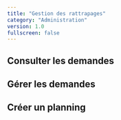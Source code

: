 ```yaml
---
title: "Gestion des rattrapages"
category: "Administration"
version: 1.0
fullscreen: false
---
```


## Consulter les demandes

## Gérer les demandes

## Créer un planning


